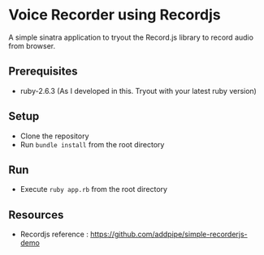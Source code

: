 # Voice Recorder using Recordjs
A simple sinatra application to tryout the Record.js library to record audio from browser.

## Prerequisites
- ruby-2.6.3 (As I developed in this. Tryout with your latest ruby version)

## Setup
- Clone the repository
- Run `bundle install` from the root directory

## Run
- Execute `ruby app.rb` from the root directory

## Resources
- Recordjs reference : https://github.com/addpipe/simple-recorderjs-demo
